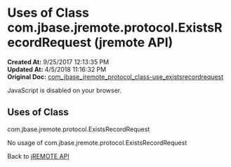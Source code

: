 # Uses of Class com.jbase.jremote.protocol.ExistsRecordRequest (jremote API)

**Created At:** 9/25/2017 12:13:35 PM  
**Updated At:** 4/5/2018 11:16:32 PM  
**Original Doc:** [com_jbase_jremote_protocol_class-use_existsrecordrequest](https://docs.jbase.com/39271-class-use/com_jbase_jremote_protocol_class-use_existsrecordrequest)  

<!--<br>    try {<br>        if (location.href.indexOf('is-external=true') == -1) {<br>            parent.document.title="Uses of Class com.jbase.jremote.protocol.ExistsRecordRequest (jremote   API)";<br>        }<br>    }<br>    catch(err) {<br>    }<br>//-->
JavaScript is disabled on your browser.



<!--<br>  allClassesLink = document.getElementById("allclasses\_navbar\_top");<br>  if(window==top) {<br>    allClassesLink.style.display = "block";<br>  }<br>  else {<br>    allClassesLink.style.display = "none";<br>  }<br>  //-->

## Uses of Class
com.jbase.jremote.protocol.ExistsRecordRequest

No usage of com.jbase.jremote.protocol.ExistsRecordRequest

Back to [jREMOTE API](com_jbase_jremote_package-summary)
